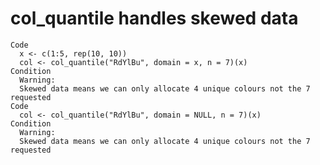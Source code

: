 # col_quantile handles skewed data

    Code
      x <- c(1:5, rep(10, 10))
      col <- col_quantile("RdYlBu", domain = x, n = 7)(x)
    Condition
      Warning:
      Skewed data means we can only allocate 4 unique colours not the 7 requested
    Code
      col <- col_quantile("RdYlBu", domain = NULL, n = 7)(x)
    Condition
      Warning:
      Skewed data means we can only allocate 4 unique colours not the 7 requested

